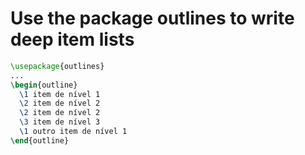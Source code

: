 # Use the package outlines to write deep item lists

```latex
\usepackage{outlines}
...
\begin{outline}
  \1 item de nível 1
  \2 item de nível 2
  \2 item de nível 2
  \3 item de nível 3
  \1 outro item de nível 1
\end{outline}
```

